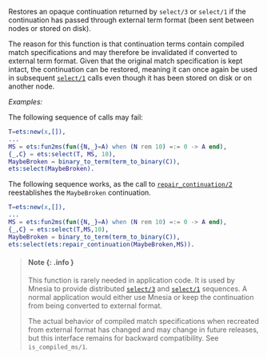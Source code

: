 Restores an opaque continuation returned by `select/3` or `select/1` if the
continuation has passed through external term format (been sent between nodes or
stored on disk).

The reason for this function is that continuation terms contain compiled match
specifications and may therefore be invalidated if converted to external term
format. Given that the original match specification is kept intact, the
continuation can be restored, meaning it can once again be used in subsequent
[`select/1`](`select/1`) calls even though it has been stored on disk or on
another node.

_Examples:_

The following sequence of calls may fail:

```erlang
T=ets:new(x,[]),
...
MS = ets:fun2ms(fun({N,_}=A) when (N rem 10) =:= 0 -> A end),
{_,C} = ets:select(T, MS, 10),
MaybeBroken = binary_to_term(term_to_binary(C)),
ets:select(MaybeBroken).
```

The following sequence works, as the call to
[`repair_continuation/2`](`repair_continuation/2`) reestablishes the
`MaybeBroken` continuation.

```erlang
T=ets:new(x,[]),
...
MS = ets:fun2ms(fun({N,_}=A) when (N rem 10) =:= 0 -> A end),
{_,C} = ets:select(T,MS,10),
MaybeBroken = binary_to_term(term_to_binary(C)),
ets:select(ets:repair_continuation(MaybeBroken,MS)).
```

> #### Note {: .info }
>
> This function is rarely needed in application code. It is used by Mnesia to
> provide distributed [`select/3`](`select/3`) and [`select/1`](`select/1`)
> sequences. A normal application would either use Mnesia or keep the
> continuation from being converted to external format.
>
> The actual behavior of compiled match specifications when recreated from
> external format has changed and may change in future releases, but this
> interface remains for backward compatibility. See `is_compiled_ms/1`.
